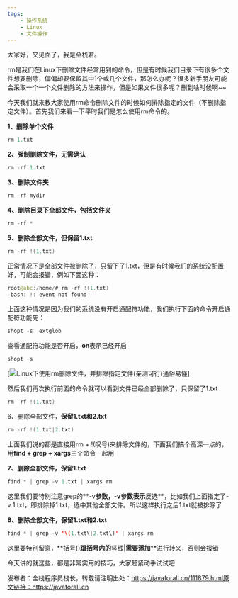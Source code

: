 ```yaml
---
tags:
    - 操作系统
    - Linux
    - 文件操作
---
```


大家好，又见面了，我是全栈君。

rm是我们在Linux下删除文件经常用到的命令，但是有时候我们目录下有很多个文件想要删除，偏偏却要保留其中1个或几个文件，那怎么办呢？很多新手朋友可能会采取一个一个文件删除的方法来操作，但是如果文件很多呢？删到啥时候啊~~

 

今天我们就来教大家使用rm命令删除文件的时候如何排除指定的文件（不删除指定文件）。首先我们来看一下平时我们是怎么使用rm命令的。

**1、删除单个文件**

```java
rm 1.txt
```

**2、强制删除文件，无需确认**

```java
rm -rf 1.txt
```

**3、删除文件夹**

```java
rm -rf mydir
```

**4、删除目录下全部文件，包括文件夹**

```java
rm -rf *
```

**5、删除全部文件，但保留1.txt**

```java
rm -rf !(1.txt)
```

正常情况下是全部文件被删除了，只留下了1.txt，但是有时候我们的系统没配置好，可能会报错，例如下面这种：

```java
root@abc:/home/# rm -rf !(1.txt)
-bash: !: event not found
```

上面这种情况是因为我们的系统没有开启通配符功能，我们执行下面的命令开启通配符功能先：

```java
shopt -s  extglob
```

查看通配符功能是否开启，**on**表示已经开启

```java
shopt -s
```

[![Linux下使用rm删除文件，并排除指定文件(亲测可行)[通俗易懂\]](https://imgconvert.csdnimg.cn/aHR0cDovL2ZpbGUuN3Zhci5jb20vMjAxOTA4MjIvNWQ1ZTAzYzdhYzk3Ni5wbmc?x-oss-process=image/format,png)](https://imgconvert.csdnimg.cn/aHR0cDovL2ZpbGUuN3Zhci5jb20vMjAxOTA4MjIvNWQ1ZTAzYzdhYzk3Ni5wbmc?x-oss-process=image/format,png)

然后我们再次执行前面的命令就可以看到文件已经全部删除了，只保留了1.txt

```java
rm -rf !(1.txt)
```

6、删除全部文件，**保留1.txt和2.txt**

```java
rm -rf !(1.txt|2.txt)
```

上面我们说的都是直接用rm + !(叹号)来排除文件的，下面我们搞个高深一点的，用**find + grep + xargs**三个命令一起用

**7、删除全部文件，保留1.txt**

```java
find * | grep -v 1.txt | xargs rm
```

这里我们要特别注意grep的**-v**参数，-v参数表示**反选**，比如我们上面指定了-v 1.txt，即排除掉1.txt，选中其他全部文件。所以这样执行之后1.txt就被排除了

**8、删除全部文件，保留1.txt和2.txt**

```java
find * | grep -v '\(1.txt\|2.txt\)' | xargs rm
```

这里要特别留意，**括号()**跟括号内的**竖线|**需要添加**\**进行转义，否则会报错

今天讲的就这些，都是非常实用的技巧，大家赶紧动手试试吧

发布者：全栈程序员栈长，转载请注明出处：https://javaforall.cn/111879.html原文链接：https://javaforall.cn
